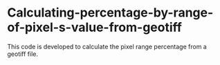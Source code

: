 # Calculating-percentage-by-range-of-pixel-s-value-from-geotiff
This code is developed to calculate the pixel range percentage from a geotiff file.
